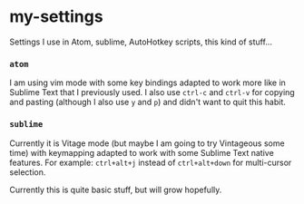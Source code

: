 # my-settings
Settings I use in Atom, sublime, AutoHotkey scripts, this kind of stuff... 

### `atom`
I am using vim mode with some key bindings adapted to work more like in Sublime Text that I previously used. I also use `ctrl-c` and `ctrl-v` for copying and pasting (although I also use `y` and `p`) and didn't want to quit this habit.

### `sublime`
Currently it is Vitage mode (but maybe I am going to try Vintageous some time) with keymapping 
adapted to work with some Sublime Text native features. For example: `ctrl+alt+j` 
instead of `ctrl+alt+down` for multi-cursor selection.

Currently this is quite basic stuff, but will grow hopefully.

